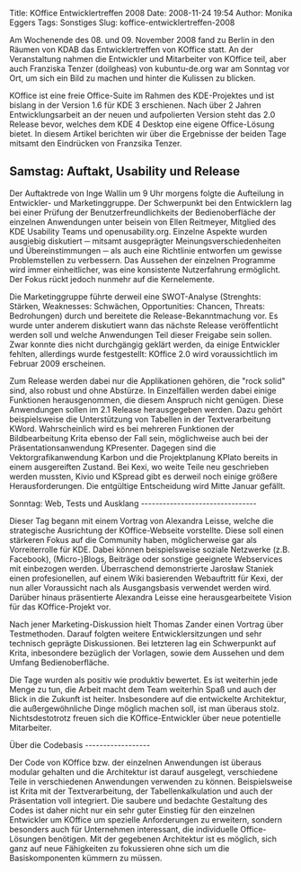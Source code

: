 Title: KOffice Entwicklertreffen 2008
Date: 2008-11-24 19:54
Author: Monika Eggers
Tags: Sonstiges
Slug: koffice-entwicklertreffen-2008

Am Wochenende des 08. und 09. November 2008 fand zu Berlin in den Räumen
von KDAB das Entwicklertreffen von KOffice statt. An der Veranstaltung
nahmen die Entwickler und Mitarbeiter von KOffice teil, aber auch
Franziska Tenzer (doilgheas) von kubuntu-de.org war am Sonntag vor Ort,
um sich ein Bild zu machen und hinter die Kulissen zu blicken.

</p>
KOffice ist eine freie Office-Suite im Rahmen des KDE-Projektes und ist
bislang in der Version 1.6 für KDE 3 erschienen. Nach über 2 Jahren
Entwicklungsarbeit an der neuen und aufpolierten Version steht das 2.0
Release bevor, welches dem KDE 4 Desktop eine eigene Office-Lösung
bietet. In diesem Artikel berichten wir über die Ergebnisse der beiden
Tage mitsamt den Eindrücken von Franzsika Tenzer.

</p>
<!--break--><!--break-->

Samstag: Auftakt, Usability und Release
---------------------------------------

</p>
Der Auftaktrede von Inge Wallin um 9 Uhr morgens folgte die Aufteilung
in Entwickler- und Marketinggruppe. Der Schwerpunkt bei den Entwicklern
lag bei einer Prüfung der Benutzerfreundlichkeits der Bedienoberfläche
der einzelnen Anwendungen unter beisein von Ellen Reitmeyer, Mitglied
des KDE Usability Teams und openusability.org. Einzelne Aspekte wurden
ausgiebig diskutiert ─ mitsamt ausgeprägter Meinungsverschiedenheiten
und Übereinstimmungen ─ als auch eine Richtlinie entworfen um gewisse
Problemstellen zu verbessern. Das Aussehen der einzelnen Programme wird
immer einheitlicher, was eine konsistente Nutzerfahrung ermöglicht. Der
Fokus rückt jedoch nunmehr auf die Kernelemente.

</p>
Die Marketinggruppe führte derweil eine SWOT-Analyse (Strenghts:
Stärken, Weaknesses: Schwächen, Opportunities: Chancen, Threats:
Bedrohungen) durch und bereitete die Release-Bekanntmachung vor. Es
wurde unter anderem diskutiert wann das nächste Release veröffentlicht
werden soll und welche Anwendungen Teil dieser Freigabe sein sollen.
Zwar konnte dies nicht durchgängig geklärt werden, da einige Entwickler
fehlten, allerdings wurde festgestellt: KOffice 2.0 wird voraussichtlich
im Februar 2009 erscheinen.

</p>
Zum Release werden dabei nur die Applikationen gehören, die "rock solid"
sind, also robust und ohne Abstürze. In Einzelfällen werden dabei einige
Funktionen herausgenommen, die diesem Anspruch nicht genügen. Diese
Anwendungen sollen im 2.1 Release herausgegeben werden. Dazu gehört
beispielsweise die Unterstützung von Tabellen in der Textverarbeitung
KWord. Wahrscheinlich wird es bei mehreren Funktionen der
Bildbearbeitung Krita ebenso der Fall sein, möglichweise auch bei der
Präsentationsanwendung KPresenter. Dagegen sind die
Vektorgrafikanwendung Karbon und die Projektplanung KPlato bereits in
einem ausgereiften Zustand. Bei Kexi, wo weite Teile neu geschrieben
werden mussten, Kivio und KSpread gibt es derweil noch einige größere
Herausforderungen. Die entgültige Entscheidung wird Mitte Januar
gefällt.

</p>
Sonntag: Web, Tests und Ausklang
--------------------------------

</p>
Dieser Tag begann mit einem Vortrag von Alexandra Leisse, welche die
strategische Ausrichtung der KOffice-Webseite vorstellte. Diese soll
einen stärkeren Fokus auf die Community haben, möglicherweise gar als
Vorreiterrolle für KDE. Dabei können beispielsweise soziale Netzwerke
(z.B. Facebook), (Micro-)Blogs, Beiträge oder sonstige geeignete
Webservices mit einbezogen werden. Überraschend demonstrierte Jarosław
Staniek einen profesionellen, auf einem Wiki basierenden Webauftritt für
Kexi, der nun aller Voraussicht nach als Ausgangsbasis verwendet werden
wird. Darüber hinaus präsentierte Alexandra Leisse eine
herausgearbeitete Vision für das KOffice-Projekt vor.

</p>
Nach jener Marketing-Diskussion hielt Thomas Zander einen Vortrag über
Testmethoden. Darauf folgten weitere Entwicklersitzungen und sehr
technisch geprägte Diskussionen. Bei letzteren lag ein Schwerpunkt auf
Krita, inbesondere bezüglich der Vorlagen, sowie dem Aussehen und dem
Umfang Bedienoberfläche.

</p>
Die Tage wurden als positiv wie produktiv bewertet. Es ist weiterhin
jede Menge zu tun, die Arbeit macht dem Team weiterhin Spaß und auch der
Blick in die Zukunft ist heiter. Insbesondere auf die entwickelte
Architektur, die außergewöhnliche Dinge möglich machen soll, ist man
überaus stolz. Nichtsdestotrotz freuen sich die KOffice-Entwickler über
neue potentielle Mitarbeiter.

</p>
Über die Codebasis
------------------

</p>
Der Code von KOffice bzw. der einzelnen Anwendungen ist überaus modular
gehalten und die Architektur ist darauf ausgelegt, verschiedene Teile in
verschiedenen Anwendungen verwenden zu können. Beispielsweise ist Krita
mit der Textverarbeitung, der Tabellenkalkulation und auch der
Präsentation voll integriert. Die saubere und bedachte Gestaltung des
Codes ist daher nicht nur ein sehr guter Einstieg für den einzelnen
Entwickler um KOffice um spezielle Anforderungen zu erweitern, sondern
besonders auch für Unternehmen interessant, die individuelle
Office-Lösungen benötigen. Mit der gegebenen Architektur ist es möglich,
sich ganz auf neue Fähigkeiten zu fokussieren ohne sich um die
Basiskomponenten kümmern zu müssen.

</p>

